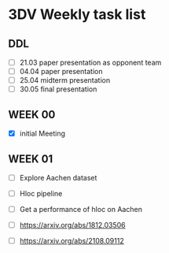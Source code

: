 # 3DV Weekly task list

## DDL
- [ ] 21.03 paper presentation as opponent team
- [ ] 04.04 paper presentation
- [ ] 25.04 midterm presentation
- [ ] 30.05 final presentation

## WEEK 00
- [x] initial Meeting

## WEEK 01
- [ ] Explore Aachen dataset
- [ ] Hloc pipeline
- [ ] Get a performance of hloc on Aachen
- [ ] https://arxiv.org/abs/1812.03506
- [ ] https://arxiv.org/abs/2108.09112

